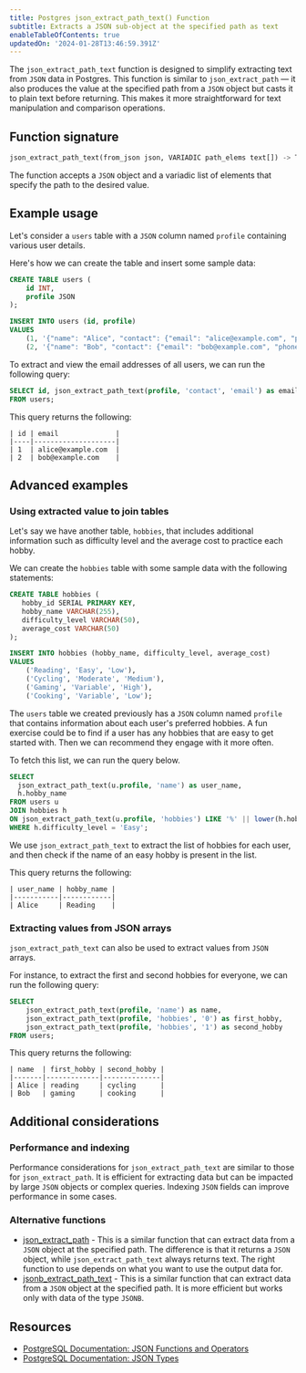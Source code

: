 ```yaml
---
title: Postgres json_extract_path_text() Function
subtitle: Extracts a JSON sub-object at the specified path as text
enableTableOfContents: true
updatedOn: '2024-01-28T13:46:59.391Z'
---
```


The `json_extract_path_text` function is designed to simplify extracting text from `JSON` data in Postgres. This function is similar to `json_extract_path` — it also produces the value at the specified path from a `JSON` object but casts it to plain text before returning. This makes it more straightforward for text manipulation and comparison operations. 

<CTA />

## Function signature

```sql
json_extract_path_text(from_json json, VARIADIC path_elems text[]) -> TEXT
```

The function accepts a `JSON` object and a variadic list of elements that specify the path to the desired value.

## Example usage

Let's consider a `users` table with a `JSON` column named `profile` containing various user details.

Here's how we can create the table and insert some sample data:

```sql
CREATE TABLE users (
    id INT,
    profile JSON
);

INSERT INTO users (id, profile) 
VALUES
    (1, '{"name": "Alice", "contact": {"email": "alice@example.com", "phone": "1234567890"}, "hobbies": ["reading", "cycling", "hiking"]}'),
    (2, '{"name": "Bob", "contact": {"email": "bob@example.com", "phone": "0987654321"}, "hobbies": ["gaming", "cooking"]}');
```

To extract and view the email addresses of all users, we can run the following query: 

```sql
SELECT id, json_extract_path_text(profile, 'contact', 'email') as email
FROM users;
```

This query returns the following:

```text
| id | email              |
|----|--------------------|
| 1  | alice@example.com  |
| 2  | bob@example.com    |
```

## Advanced examples

### Using extracted value to join tables

Let's say we have another table, `hobbies`, that includes additional information such as difficulty level and the average cost to practice each hobby. 

We can create the `hobbies` table with some sample data with the following statements: 

```sql
CREATE TABLE hobbies (
   hobby_id SERIAL PRIMARY KEY,
   hobby_name VARCHAR(255),
   difficulty_level VARCHAR(50),
   average_cost VARCHAR(50)
);

INSERT INTO hobbies (hobby_name, difficulty_level, average_cost) 
VALUES
    ('Reading', 'Easy', 'Low'),
    ('Cycling', 'Moderate', 'Medium'),
    ('Gaming', 'Variable', 'High'),
    ('Cooking', 'Variable', 'Low');
```

The `users` table we created previously has a `JSON` column named `profile` that contains information about each user's preferred hobbies. A fun exercise could be to find if a user has any hobbies that are easy to get started with. Then we can recommend they engage with it more often. 

To fetch this list, we can run the query below. 

```sql
SELECT
  json_extract_path_text(u.profile, 'name') as user_name,
  h.hobby_name
FROM users u
JOIN hobbies h 
ON json_extract_path_text(u.profile, 'hobbies') LIKE '%' || lower(h.hobby_name) || '%'
WHERE h.difficulty_level = 'Easy';
```

We use `json_extract_path_text` to extract the list of hobbies for each user, and then check if the name of an easy hobby is present in the list. 

This query returns the following:

```text
| user_name | hobby_name |
|-----------|------------|
| Alice     | Reading    |
```

### Extracting values from JSON arrays

`json_extract_path_text` can also be used to extract values from `JSON` arrays. 

For instance, to extract the first and second hobbies for everyone, we can run the following query:

```sql
SELECT
    json_extract_path_text(profile, 'name') as name,
    json_extract_path_text(profile, 'hobbies', '0') as first_hobby,
    json_extract_path_text(profile, 'hobbies', '1') as second_hobby
FROM users;
```

This query returns the following:

```text
| name  | first_hobby | second_hobby |
|-------|-------------|--------------|
| Alice | reading     | cycling      |
| Bob   | gaming      | cooking      |
```

## Additional considerations

### Performance and indexing

Performance considerations for `json_extract_path_text` are similar to those for `json_extract_path`. It is efficient for extracting data but can be impacted by large `JSON` objects or complex queries. Indexing `JSON` fields can improve performance in some cases. 

### Alternative functions

- [json_extract_path](/docs/functions/json_extract_path) - This is a similar function that can extract data from a `JSON` object at the specified path. The difference is that it returns a `JSON` object, while `json_extract_path_text` always returns text. The right function to use depends on what you want to use the output data for. 
- [jsonb_extract_path_text](/docs/functions/jsonb_extract_path_text) - This is a similar function that can extract data from a `JSON` object at the specified path. It is more efficient but works only with data of the type `JSONB`.

## Resources

- [PostgreSQL Documentation: JSON Functions and Operators](https://www.postgresql.org/docs/current/functions-json.html)
- [PostgreSQL Documentation: JSON Types](https://www.postgresql.org/docs/current/datatype-json.html)

<NeedHelp />
